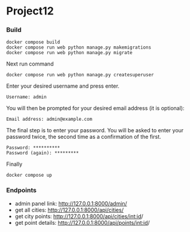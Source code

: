 # Project12

### Build 
```
docker compose build
docker compose run web python manage.py makemigrations
docker compose run web python manage.py migrate
```
Next run command

`docker compose run web python manage.py createsuperuser`

Enter your desired username and press enter.

`Username: admin`

You will then be prompted for your desired email address (it is optional):

`Email address: admin@example.com`

The final step is to enter your password. 
You will be asked to enter your password twice, 
the second time as a confirmation of the first.

```
Password: **********
Password (again): *********
```

Finally

`docker compose up`

### Endpoints
- admin panel link: http://127.0.0.1:8000/admin/
- get all cities: http://127.0.0.1:8000/api/cities/
- get city points: http://127.0.0.1:8000/api/cities/<int:id>/
- get point details: http://127.0.0.1:8000/api/points/<int:id>/